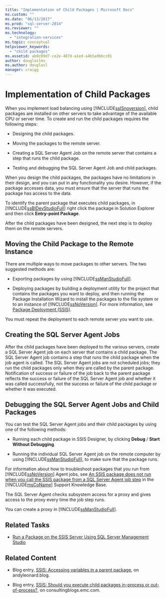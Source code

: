 ```yaml
---
title: "Implementation of Child Packages | Microsoft Docs"
ms.custom: ""
ms.date: "06/13/2017"
ms.prod: "sql-server-2014"
ms.reviewer: ""
ms.technology: 
  - "integration-services"
ms.topic: conceptual
helpviewer_keywords: 
  - "child packages"
ms.assetid: ab0c09d7-ce2e-487d-a1ed-a4b5adb6cc01
author: douglaslms
ms.author: douglasl
manager: craigg
---
```

# Implementation of Child Packages
  When you implement load balancing using [!INCLUDE[ssISnoversion](../includes/ssisnoversion-md.md)], child packages are installed on other servers to take advantage of the available CPU or server time. To create and run the child packages requires the following steps:  
  
-   Designing the child packages.  
  
-   Moving the packages to the remote server.  
  
-   Creating a SQL Server Agent Job on the remote server that contains a step that runs the child package.  
  
-   Testing and debugging the SQL Server Agent Job and child packages.  
  
 When you design the child packages, the packages have no limitations in their design, and you can put in any functionality you desire. However, if the package accesses data, you must ensure that the server that runs the package has access to the data.  
  
 To identify the parent package that executes child packages, in [!INCLUDE[ssBIDevStudioFull](../includes/ssbidevstudiofull-md.md)] right click the package in Solution Explorer and then click **Entry-point Package**.  
  
 After the child packages have been designed, the next step is to deploy them on the remote servers.  
  
## Moving the Child Package to the Remote Instance  
 There are multiple ways to move packages to other servers. The two suggested methods are:  
  
-   Exporting packages by using [!INCLUDE[ssManStudioFull](../includes/ssmanstudiofull-md.md)].  
  
-   Deploying packages by building a deployment utility for the project that contains the packages you want to deploy, and then running the Package Installation Wizard to install the packages to the file system or to an instance of [!INCLUDE[ssNoVersion](../includes/ssnoversion-md.md)]. For more information, see [Package Deployment &#40;SSIS&#41;](packages/legacy-package-deployment-ssis.md).  
  
 You must repeat the deployment to each remote server you want to use.  
  
## Creating the SQL Server Agent Jobs  
 After the child packages have been deployed to the various servers, create a SQL Server Agent job on each server that contains a child package. The SQL Server Agent job contains a step that runs the child package when the job agent is called. The SQL Server Agent jobs are not scheduled jobs; they run the child packages only when they are called by the parent package. Notification of success or failure of the job back to the parent package reflects the success or failure of the SQL Server Agent job and whether it was called successfully, not the success or failure of the child package or whether it was executed.  
  
## Debugging the SQL Server Agent Jobs and Child Packages  
 You can test the SQL Server Agent jobs and their child packages by using one of the following methods:  
  
-   Running each child package in SSIS Designer, by clicking **Debug** / **Start Without Debugging**.  
  
-   Running the individual SQL Server Agent job on the remote computer by using [!INCLUDE[ssManStudioFull](../includes/ssmanstudiofull-md.md)], to make sure that the package runs.  
  
 For information about how to troubleshoot packages that you run from [!INCLUDE[ssNoVersion](../includes/ssnoversion-md.md)] Agent jobs, see [An SSIS package does not run when you call the SSIS package from a SQL Server Agent job step](https://support.microsoft.com/kb/918760) in the [!INCLUDE[msCoName](../includes/msconame-md.md)] Support Knowledge Base.  
  
 The SQL Server Agent checks subsystem access for a proxy and gives access to the proxy every time the job step runs.  
  
 You can create a proxy in [!INCLUDE[ssManStudioFull](../includes/ssmanstudiofull-md.md)].  
  
## Related Tasks  
  
-   [Run a Package on the SSIS Server Using SQL Server Management Studio](run-a-package-on-the-ssis-server-using-sql-server-management-studio.md)  
  
## Related Content  
  
-   Blog entry, [SSIS: Accessing variables in a parent package](https://andyleonard.blog/2015/08/ssis-design-pattern-access-parent-variables-from-a-child-package-in-the-ssis-catalog/), on andyleonard.blog.  
  
-   Blog entry, [SSIS: Should you execute child packages in-process or out-of-process?](https://go.microsoft.com/fwlink/?LinkId=220819), on consultingblogs.emc.com.  
  
  
